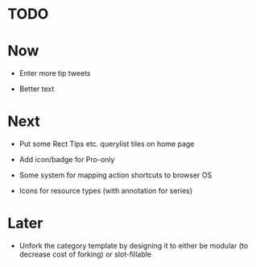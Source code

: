 # TODO

# Now

- Enter more tip tweets

- Better text

# Next

- Put some Rect Tips etc. querylist tiles on home page

- Add icon/badge for Pro-only

- Some system for mapping action shortcuts to browser OS

- Icons for resource types (with annotation for series)

# Later

- Unfork the category template by designing it to either 
  be modular (to decrease cost of forking) or slot-fillable
  
